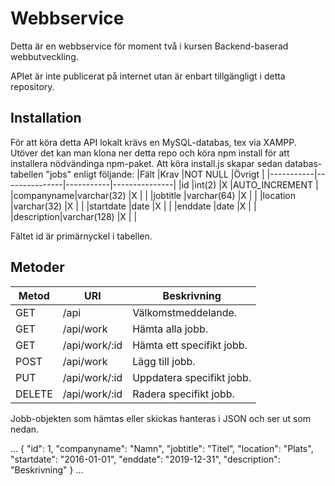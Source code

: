 # Webbservice

Detta är en webbservice för moment två i kursen Backend-baserad webbutveckling.

APIet är inte publicerat på internet utan är enbart tillgängligt i detta repository.

## Installation
För att köra detta API lokalt krävs en MySQL-databas, tex via XAMPP.
Utöver det kan man klona ner detta repo och köra npm install för att installera nödvändinga npm-paket. Att köra install.js skapar sedan databas-tabellen "jobs" enligt följande:
|Fält       |Krav           |NOT NULL   |Övrigt         |
|-----------|---------------|-----------|---------------|
|id         |int(2)         |X          |AUTO_INCREMENT |
|companyname|varchar(32)    |X          |               |
|jobtitle   |varchar(64)    |X          |               |
|location   |varchar(32)    |X          |               |
|startdate  |date           |X          |               |
|enddate    |date           |X          |               |
|description|varchar(128)   |X          |               |

Fältet id är primärnyckel i tabellen.

## Metoder
|Metod  |URI            |Beskrivning                |
|-------|---------------|---------------------------|
|GET    |/api           |Välkomstmeddelande.        |
|GET    |/api/work      |Hämta alla jobb.           |
|GET    |/api/work/:id  |Hämta ett specifikt jobb.  |
|POST   |/api/work      |Lägg till jobb.            |
|PUT    |/api/work/:id  |Uppdatera specifikt jobb.  |
|DELETE |/api/work/:id  |Radera specifikt jobb.     |

Jobb-objekten som hämtas eller skickas hanteras i JSON och ser ut som nedan.

...
  {
    "id": 1,
    "companyname": "Namn",
    "jobtitle": "Titel",
    "location": "Plats",
    "startdate": "2016-01-01",
    "enddate": "2019-12-31",
    "description": "Beskrivning"
  }
...